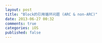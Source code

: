 ```yaml
---
layout: post
title: "Block的引用循环问题 (ARC & non-ARC)"
date: 2013-06-27 00:32
comments: true
categories: iOS
published: false
---
```



